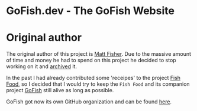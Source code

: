 # GoFish.dev - The GoFish Website

# Original author

The original author of this project is [Matt Fisher](mailto:matt.fisher@fishworks.io).
Due to the massive amount of time and money he had to spend on this project he decided to stop working on it and [archived](https://github.com/fishworks/fish-food) it.

In the past I had already contributed some 'receipes' to the project [Fish Food](https://github.com/fishworks/fish-food), so I decided that I would try to keep the `Fish Food` and its companion project [GoFish](https://github.com/fishworks/gofish) still alive as long as possible.

GoFish got now its own GitHub organization and can be found [here](https://github.com/tinned-fish).


